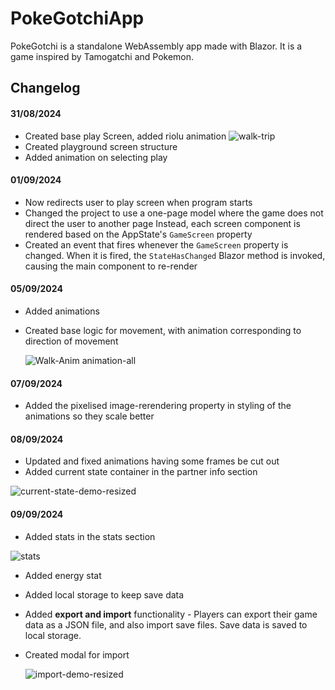 # PokeGotchiApp
PokeGotchi is a standalone WebAssembly app made with Blazor. It is a game inspired by Tamogatchi and Pokemon.

## Changelog
#### **31/08/2024**
- Created base play Screen, added riolu animation 
        ![walk-trip](https://github.com/user-attachments/assets/7f4a7c3a-4c51-4491-89da-92e54a943821)
- Created playground screen structure
- Added animation on selecting play

#### **01/09/2024**
- Now redirects user to play screen when program starts
- Changed the project to use a one-page model where the game does not direct the user to another page
Instead, each screen component is rendered based on the AppState's `GameScreen` property
- Created an event that fires whenever the `GameScreen` property is changed. When it is fired, the `StateHasChanged` Blazor method is invoked, causing the main component to re-render

#### **05/09/2024**
- Added animations
- Created base logic for movement, with animation corresponding to direction of movement

     ![Walk-Anim animation-all](https://github.com/user-attachments/assets/b9555913-34a3-48ff-9d69-b20a0941952f)

#### **07/09/2024**
- Added the pixelised image-rerendering property in styling of the animations so they scale better

#### **08/09/2024**
- Updated and fixed animations having some frames be cut out
- Added current state container in the partner info section


![current-state-demo-resized](https://github.com/user-attachments/assets/956ccc9f-d3b6-4746-9fec-51297e0e9487)


#### **09/09/2024**
-  Added stats in the stats section
                 
![stats](https://github.com/user-attachments/assets/2be7bc66-ab1d-4b34-ba9a-70094c6e774a)

- Added energy stat
- Added local storage to keep save data
- Added **export and import** functionality - Players can export their game data as a JSON file, and also import save files. Save data is saved to local storage.
- Created modal for import
  
  ![import-demo-resized](https://github.com/user-attachments/assets/5b1f7d25-561c-4a95-bed5-26ab25fb40c0)






